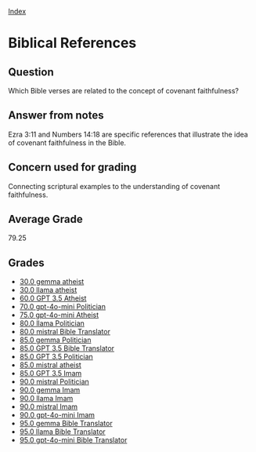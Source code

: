 
[Index](../index.md)
# Biblical References
## Question
Which Bible verses are related to the concept of covenant faithfulness?

## Answer from notes
Ezra 3:11 and Numbers 14:18 are specific references that illustrate the idea of covenant faithfulness in the Bible.

## Concern used for grading
Connecting scriptural examples to the understanding of covenant faithfulness.

## Average Grade
79.25

## Grades
 * [30.0 gemma atheist](../answers/gemma_atheist/Biblical_References.md)
 * [30.0 llama atheist](../answers/llama_atheist/Biblical_References.md)
 * [60.0 GPT 3.5 Atheist](../answers/GPT_3.5_Atheist/Biblical_References.md)
 * [70.0 gpt-4o-mini Politician](../answers/gpt-4o-mini_Politician/Biblical_References.md)
 * [75.0 gpt-4o-mini Atheist](../answers/gpt-4o-mini_Atheist/Biblical_References.md)
 * [80.0 llama Politician](../answers/llama_Politician/Biblical_References.md)
 * [80.0 mistral Bible Translator](../answers/mistral_Bible_Translator/Biblical_References.md)
 * [85.0 gemma Politician](../answers/gemma_Politician/Biblical_References.md)
 * [85.0 GPT 3.5 Bible Translator](../answers/GPT_3.5_Bible_Translator/Biblical_References.md)
 * [85.0 GPT 3.5 Politician](../answers/GPT_3.5_Politician/Biblical_References.md)
 * [85.0 mistral atheist](../answers/mistral_atheist/Biblical_References.md)
 * [85.0 GPT 3.5 Imam](../answers/GPT_3.5_Imam/Biblical_References.md)
 * [90.0 mistral Politician](../answers/mistral_Politician/Biblical_References.md)
 * [90.0 gemma Imam](../answers/gemma_Imam/Biblical_References.md)
 * [90.0 llama Imam](../answers/llama_Imam/Biblical_References.md)
 * [90.0 mistral Imam](../answers/mistral_Imam/Biblical_References.md)
 * [90.0 gpt-4o-mini Imam](../answers/gpt-4o-mini_Imam/Biblical_References.md)
 * [95.0 gemma Bible Translator](../answers/gemma_Bible_Translator/Biblical_References.md)
 * [95.0 llama Bible Translator](../answers/llama_Bible_Translator/Biblical_References.md)
 * [95.0 gpt-4o-mini Bible Translator](../answers/gpt-4o-mini_Bible_Translator/Biblical_References.md)
